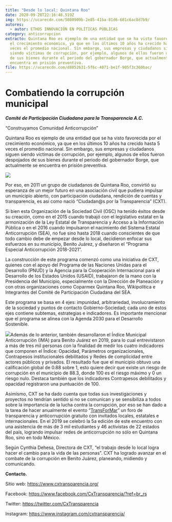 ```yaml
---
title: "Desde lo local: Quintana Roo"
date: 2020-09-28T22:16:48.519Z
img: https://ucarecdn.com/5080909b-2e85-41ba-81d6-681c6ac8d7b9/
autores:
  - autor: ETHOS INNOVACIÓN EN POLÍTICAS PÚBLICAS
category: anticorrupcion
extracto: Quintana Roo es ejemplo de una entidad que se ha visto favorecida por
  el crecimiento económico, ya que en los últimos 10 años ha crecido hasta 5
  veces el promedio nacional. Sin embargo, sus empresas y ciudadanos siguen
  siendo víctimas de corrupción, por ejemplo, algunos de ellos fueron despojados
  de sus bienes durante el periodo del gobernador Borge, que actualmente se
  encuentra en prisión preventiva.
file: https://ucarecdn.com/d8852631-5f6c-4071-be1f-905f3c360bac/
---
```

<!--StartFragment-->

# Combatiendo la corrupción municipal

[](https://www.ethos.org.mx/wp-content/uploads/2020/09/image0-1-e1604434471390.png)***Comité de Participación Ciudadana para la Transparencia A.C.***

“Construyamos Comunidad Anticorrupción”

Quintana Roo es ejemplo de una entidad que se ha visto favorecida por el crecimiento económico, ya que en los últimos 10 años ha crecido hasta 5 veces el promedio nacional. Sin embargo, sus empresas y ciudadanos siguen siendo víctimas de corrupción, por ejemplo, algunos de ellos fueron despojados de sus bienes durante el periodo del gobernador Borge, que actualmente se encuentra en prisión preventiva.

[![](https://www.ethos.org.mx/wp-content/uploads/2020/09/09.05-Transformar2019-4266-scaled-e1604434959561.jpg)](https://www.ethos.org.mx/wp-content/uploads/2020/09/09.05-Transformar2019-4266-scaled-e1604434959561.jpg)

Por eso, en 2011 un grupo de ciudadanos de Quintana Roo, convirtió su esperanza de un mejor futuro en una asociación civil que pudiera impulsar un municipio abierto, con participación ciudadana, rendición de cuentas y transparencia, es así como nació “Ciudadan@s por la Transparencia” (CXT).

Si bien esta Organización de la Sociedad Civil (OSC) ha tenido éxitos desde su creación, como en el 2015 cuando trabajó con el legislativo estatal en la armonización de la Ley Estatal de Transparencia y Acceso a la Información Pública o en el 2016 cuando impulsaron el nacimiento del Sistema Estatal Anticorrupción (SEA), no fue sino hasta 2018 cuando conscientes de que todo cambio debe de empezar desde lo local, decidieron enfocar sus esfuerzos en su municipio, Benito Juárez, y diseñaron el “Programa Especial Anticorrupción 2018-2021”.

La construcción de este programa comenzó como una iniciativa de CXT, quienes con el apoyo del Programa de las Naciones Unidas para el Desarrollo (PNUD) y la Agencia para la Cooperación Internacional para el Desarrollo de los Estados Unidos (USAID), trabajaron de la mano con la Presidencia del Municipio, especialmente con la Dirección de Planeación y con otras organizaciones como Coparmex Quintana Roo, Wikipolítica e Integrantes del Comité de Participación Ciudadana del SEA. 

Este programa se basa en 4 ejes: impunidad, arbitrariedad, involucramiento de la sociedad y puntos de contacto Gobierno-Sociedad; cada uno de estos ejes contiene subtemas, estrategias e indicadores. Es importante mencionar que el programa se alinea con la Agenda 2030 para el Desarrollo Sostenible.

[![](https://www.ethos.org.mx/wp-content/uploads/2020/09/09.05-Transformar2019-Taller-4666-scaled-e1604435001384.jpg)](https://www.ethos.org.mx/wp-content/uploads/2020/09/09.05-Transformar2019-Taller-4666-scaled-e1604435001384.jpg)Además de lo anterior, también desarrollaron el Índice Municipal Anticorrupción (IMA) para Benito Juárez en 2019, para lo cual entrevistaron a más de tres mil personas con la finalidad de medir los cuatro indicadores que componen el Índice: Opacidad, Parámetros organizacionales, Contrapesos institucionales debilitados y Redes de complicidad entre actores públicos y privados. El resultado fue que el municipio obtuvo una calificación global de 0.88 sobre 1, esto quiere decir que existe un riesgo de corrupción en el municipio de 88.3, donde 100 es el riesgo máximo y 0 un riesgo nulo. Destaca también que los indicadores Contrapesos debilitados y opacidad registraron una puntuación de 100.

Asimismo, CXT se ha dado cuenta que todas sus investigaciones y proyectos no tendrían sentido si no se comunican y se sensibiliza a todos sobre la importancia de la lucha contra la corrupción, por eso se han dado a la tarea de hacer anualmente el evento “[TransForMar](http://cxtransformar.com/)” un foro de transparencia y anticorrupción gratuito con invitados locales, estatales e internacionales. En el 2019 se celebró la 5a edición de este encuentro con una asistencia de más de 3 mil estudiantes y 46 activistas de 22 estados del país, logrando impulsar redes de anticorrupción no sólo en Quintana Roo, sino en todo México.

Según Cynthia Dehesa, Directora de CXT, “el trabajo desde lo local logra hacer el cambio para la vida de las personas”. CXT ha logrado avanzar en el combate de la corrupción en Benito Juárez, planeando, midiendo y comunicando. 

**Contacto.**

Sitio web: <https://www.cxtransparencia.org/>

Facebook: <https://www.facebook.com/CxTransparencia/?ref=br_rs>

Twitter: <https://twitter.com/CxTransparencia>

Instagram: <https://www.instagram.com/cxtransparencia/>

<!--EndFragment-->
